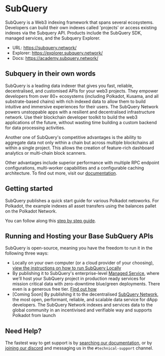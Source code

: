 # SubQuery

SubQuery is a Web3 indexing framework that spans several ecosystems. Developers can build their own indexes called 'projects' or access existing indexes via the Subquery API. Products include the SubQuery SDK, managed services, and the Subquery Explorer.

- URL: https://subquery.network/
- Explorer: https://explorer.subquery.network/
- Docs: https://academy.subquery.network/

## Subquery in their own words

SubQuery is a leading data indexer that gives you fast, reliable, decentralised, and customised APIs for your web3 projects. They empower developers from over 80+ ecosystems (including Polkadot, Kusama, and all substrate-based chains) with rich indexed data to allow them to build intuitive and immersive experiences for their users. The SubQuery Network powers unstoppable apps with a resilient and decentralised infrastructure network. Use their blockchain developer toolkit to build the web3 applications of the future, without wasting time building a custom backend for data processing activities.

Another one of SubQuery's competitive advantages is the ability to aggregate data not only within a chain but across multiple blockchains all within a single project. This allows the creation of feature-rich dashboard analytics or multi-chain block scanners.

Other advantages include superior performance with multiple RPC endpoint configurations, multi-worker capabilities and a configurable caching architecture. To find out more, visit our [documentation](https://academy.subquery).

## Getting started

SubQuery publishes a quick start guide for various Polkadot netoworks. For Polkadot, the example indexes all asset transfers using the balances pallet on the Polkadot Network.

You can follow along this [step by step guide](https://academy.subquery.network/quickstart/quickstart_chains/polkadot.html).

## Running and Hosting your Base SubQuery APIs

SubQuery is open-source, meaning you have the freedom to run it in the following three ways:

- Locally on your own computer (or a cloud provider of your choosing), [view the instructions on how to run SubQuery Locally](https://academy.subquery.network/run_publish/run.html)
- By publishing it to SubQuery's enterprise-level [Managed Service](https://managedservice.subquery.network), where we'll host your SubQuery project in production ready services for mission critical data with zero-downtime blue/green deployments. There even is a generous free tier. [Find out how](https://academy.subquery.network/run_publish/publish.html)
- [Coming Soon] By publishing it to the decentralised [SubQuery Network](https://subquery.network/network), the most open, performant, reliable, and scalable data service for dApp developers. The SubQuery Network indexes and services data to the global community in an incentivised and verifiable way and supports Polkadot from launch

## Need Help?

The fastest way to get support is by [searching our documentation](https://academy.subquery.network), or by [joining our discord](https://discord.com/invite/subquery) and messaging us in the `#technical-support` channel.
